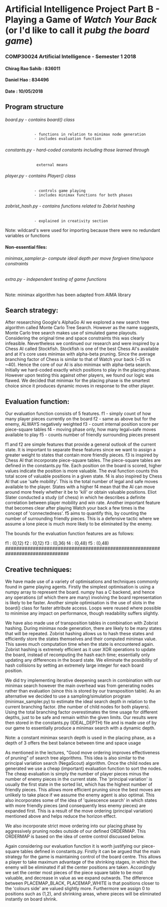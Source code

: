 # Artificial Intelligence Project Part B - Playing a Game of *Watch Your Back* (or I'd like to call it *pubg the board game*)

### COMP30024 Artificial Intelligence - Semester 1 2018

#### Chirag Rao Sahib      : 836011
#### Daniel Hao            : 834496
#### Date                  : 10/05/2018


##                                Program structure

###### board.py        - contains board() class
                 - functions in relation to minimax node generation
                 - includes evaluation function
###### constants.py    - hard-coded constants including those learned through
                  external means
###### player.py       - contains Player() class
                 - controls game playing
                 - includes minimax functions for both phases
###### zobrist_hash.py - contains functions related to Zobrist hashing
                 - explained in creativity section

Note: wildcard's were used for importing because there were no redundant
      variables or functions

#### Non-essential files:
###### minimax_sampler.p- compute ideal depth per move forgiven time/space constraints
###### extra.py         - independent testing of game functions

Note: minimax algorithm has been adapted from AIMA library




##                                Search strategy:

After researching Google's AlphaGo AI we explored a new search tree algorithm
called Monte Carlo Tree Search. However as the name suggests, Monte Carlo tree
search makes use of simulated game playouts. Considering the original time and
space constraints this was clearly infeasible. Nevertheless we continued our
research and were inspired by a Chess AI called Stockfish. Stockfish is one of
the best Chess AI's available and at it's core uses minimax with alpha-beta
pruning. Since the average branching factor of Chess is similar to that of
Watch your back (~35 vs ~40). Hence the core of our AI is also minimax with
alpha-beta search. Initially we hard-coded exactly which positions to play
in the placing phase. However upon testing this against other players, we found
our logic was flawed. We decided that minimax for the placing phase is the
smartest choice since it produces dynamic moves in response to the other
player.



 ##                                Evaluation function:

Our evaluation function consists of 5 features.
f1 - simply count of how many player pieces currently on the board
f2 - same as above but for the enemy, ALWAYS negatively weighted
f3 - count internal position score per piece-square tables
f4 - moving phase only, how many legal+safe moves available to play
f5 - counts number of friendly surrounding pieces present

f1 and f2 are simple features that provide a general outlook of the current
state. It is important to separate these features since we want to assign a
greater weight to states that contain more friendly pieces. f3 is inspired
by Chess AI that incorporate piece-square tables. The piece-square tables are
defined in the constants.py file. Each position on the board is scored,
higher values indicate the position is more valuable. The eval function counts
this total score of valuable positions in a given state. f4 is also inspired
by Chess AI that use 'safe mobility'. This is the total number of legal and
safe moves available to the player. States with a higher f4 mean that the AI
can move around more freely whether it be to 'kill' or obtain valuable
positions. Eliot Slater conducted a study (of chess) in which he describes a
definite correlation between player mobility and win rate. Another important
feature that becomes clear after playing Watch your back a few times is the
concept of 'connectedness'. f5 aims to quantify this, by counting the number
of surrounding friendly pieces. This is a defensive tactic where we assume a
lone piece is much more likely to be eliminated by the enemy.

The bounds for the evaluation function features are as follows:

f1 : (0,12)
f2 : (0,12)
f3 : (0,36)
f4 : (0,48)
f5 : (0,48)
###############################################################################

##                              Creative techniques:

We have made use of a variety of optimisations and techniques commonly found in
game playing agents. Firstly the simplest optimisation is using a numpy array
to represent the board. numpy has a C backend, and hence any operations
(of which there are many) involving the board representation is likely to be
faster. Another simple optimisation is the use of slots in the board() class
for faster attribute access. Loops were reused where possible to minimise
any impact on performance, though readability suffers slightly.

We have also made use of transposition tables in combination with Zobrist
hashing. During minimax node generation, there are likely to be many states
that will be repeated. Zobrist hashing allows us to hash these states and
efficiently store the states themselves and their computed minimax value. This
saves much computation time when the state is encountered again. Zobrist
hashing is extremely efficient as it user XOR operations to update the board,
instead of recomputing the hash each time; essentially only updating any
differences in the board state. We eliminate the possibility of hash collisions
by setting an extremely large integer for each board position.

We did try implementing iterative deepening search in combination with our
minimax search however the main overhead was from generating nodes rather than
evaluation (since this is stored by our transposition table). As an alternative
we decided to use a sampling/simulation program (minimax_sampler.py) to
estimate the ideal search depth in relation to the current branching factor.
(the number of child nodes for both players). Using the total branching factor
overestimates the time usage for different depths, just to be safe and remain
within the given limits. Our results were then stored in the constants.py
(IDEAL_DEPTH) file and is made use of by our game to essentially produce a
minimax search with a dynamic depth.

Note: a constant minimax search depth is used in the placing phase, as a depth
of 3 offers the best balance between time and space usage

As mentioned in the lectures, "Good move ordering improves effectiveness of
pruning" of search tree algorithms. This idea is also similar to the principal
variation search (NegaScout) algorithm. Once the child nodes are generated
we use a cheap (important) evaluation function to sort the nodes. The cheap
evaluation is simply the number of player pieces minus the number of enemy
pieces in the current state. The 'principal variation' is usually the first
state in the sorted list, which has the highest number of friendly pieces. This
allows more efficient pruning since the best moves are unlikely to take place
if we assume the enemy agent is also optimal. This also incorporates some of
the idea of 'quiescence search' in which states with more friendly pieces
(and consequently less enemy pieces) are expanded first. This is a result of
the move ordering (principal variation) mentioned above and helps reduce the
horizon effect.

We also incorporate strict move ordering into our placing phase by aggressively
pruning nodes outside of our defined ORDERMAP. This ORDERMAP is based on the
idea of centre control discussed below.

Again considering our evaluation function it is worth justifying our
piece-square tables defined in constants.py. Firstly it can be argued that the
main strategy for the game is maintaining control of the board centre. This
allows a player to take maximum advantage of the shrinking stages, in which
the enemy will be eliminated if all the center positions are taken.
Accordingly we set the center most pieces of the piece square table to be most
valuable, and decrease in value as we expand outwards. The difference between
PLACEMAP_BLACK, PLACEMAP_WHITE is that positions closer to the 'colours side'
are valued slightly more. Furthermore we assign 0 to positions such as (1,2),
and shrinking areas, where pieces will be eliminated instantly on board shrink.



